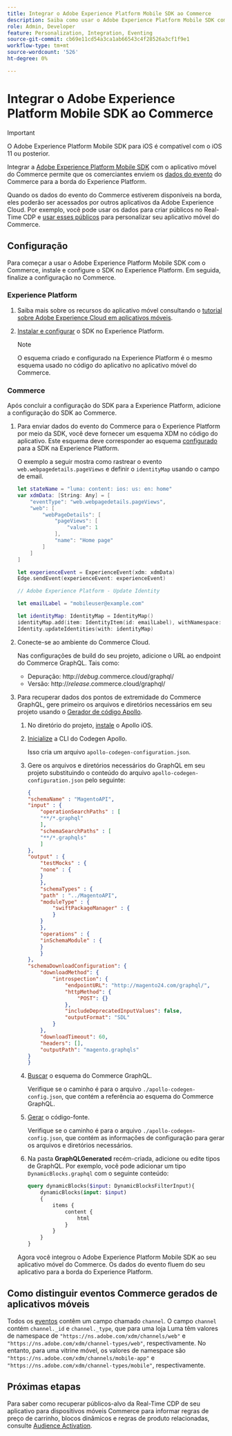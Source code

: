 ```yaml
---
title: Integrar o Adobe Experience Platform Mobile SDK ao Commerce
description: Saiba como usar o Adobe Experience Platform Mobile SDK com sua loja headless ou personalizada do Commerce.
role: Admin, Developer
feature: Personalization, Integration, Eventing
source-git-commit: cb69e11cd54a3ca1ab66543c4f28526a3cf1f9e1
workflow-type: tm+mt
source-wordcount: '526'
ht-degree: 0%

---
```


# Integrar o Adobe Experience Platform Mobile SDK ao Commerce

>[!IMPORTANT]
>
>O Adobe Experience Platform Mobile SDK para iOS é compatível com o iOS 11 ou posterior.

Integrar a [Adobe Experience Platform Mobile SDK](https://developer.adobe.com/client-sdks/home/) com o aplicativo móvel do Commerce permite que os comerciantes enviem os [dados do evento](events.md) do Commerce para a borda do Experience Platform.

Quando os dados do evento do Commerce estiverem disponíveis na borda, eles poderão ser acessados por outros aplicativos da Adobe Experience Cloud. Por exemplo, você pode usar os dados para criar públicos no Real-Time CDP e [usar esses públicos](https://experienceleague.adobe.com/docs/commerce-admin/customers/audience-activation.html?lang=pt-BR) para personalizar seu aplicativo móvel do Commerce.

## Configuração

Para começar a usar o Adobe Experience Platform Mobile SDK com o Commerce, instale e configure o SDK no Experience Platform. Em seguida, finalize a configuração no Commerce.

### Experience Platform

1. Saiba mais sobre os recursos do aplicativo móvel consultando o [tutorial sobre Adobe Experience Cloud em aplicativos móveis](https://experienceleague.adobe.com/docs/platform-learn/implement-mobile-sdk/overview.html?lang=pt-BR).

1. [Instalar e configurar](https://developer.adobe.com/client-sdks/documentation/getting-started/) o SDK no Experience Platform.

   >[!NOTE]
   >
   >O esquema criado e configurado na Experience Platform é o mesmo esquema usado no código do aplicativo no aplicativo móvel do Commerce.

### Commerce

Após concluir a configuração do SDK para a Experience Platform, adicione a configuração do SDK ao Commerce.

1. Para enviar dados do evento do Commerce para o Experience Platform por meio da SDK, você deve fornecer um esquema XDM no código do aplicativo. Este esquema deve corresponder ao esquema [configurado](https://developer.adobe.com/client-sdks/home/getting-started/set-up-schemas-and-datasets/) para a SDK na Experience Platform.

   O exemplo a seguir mostra como rastrear o evento `web.webpagedetails.pageViews` e definir o `identityMap` usando o campo de email.

   ```swift
   let stateName = "luma: content: ios: us: en: home"
   var xdmData: [String: Any] = [
       "eventType": "web.webpagedetails.pageViews",
       "web": [
           "webPageDetails": [
               "pageViews": [
                   "value": 1
               ],
               "name": "Home page"
           ]
       ]
   ]
   
   let experienceEvent = ExperienceEvent(xdm: xdmData)
   Edge.sendEvent(experienceEvent: experienceEvent)
   
   // Adobe Experience Platform - Update Identity
   
   let emailLabel = "mobileuser@example.com"
   
   let identityMap: IdentityMap = IdentityMap()
   identityMap.add(item: IdentityItem(id: emailLabel), withNamespace: "Email")
   Identity.updateIdentities(with: identityMap)
   ```

1. Conecte-se ao ambiente do Commerce Cloud.

   Nas configurações de build do seu projeto, adicione o URL ao endpoint do Commerce GraphQL. Tais como:

   - Depuração: http://_debug_.commerce.cloud/graphql/
   - Versão: http://_release_.commerce.cloud/graphql/

1. Para recuperar dados dos pontos de extremidade do Commerce GraphQL, gere primeiro os arquivos e diretórios necessários em seu projeto usando o [Gerador de código Apollo](https://www.apollographql.com/docs/ios/).

   1. No diretório do projeto, [instale](https://www.apollographql.com/docs/ios/get-started#1-install-the-apollo-frameworks) o Apollo iOS.

   1. [Inicialize](https://www.apollographql.com/docs/ios/code-generation/codegen-cli/#initialize) a CLI do Codegen Apollo.

      Isso cria um arquivo `apollo-codegen-configuration.json`.

   1. Gere os arquivos e diretórios necessários do GraphQL em seu projeto substituindo o conteúdo do arquivo `apollo-codegen-configuration.json` pelo seguinte:

      ```json
      {
      "schemaName" : "MagentoAPI",
      "input" : {
          "operationSearchPaths" : [
          "**/*.graphql"
          ],
          "schemaSearchPaths" : [
          "**/*.graphqls"
          ]
      },
      "output" : {
          "testMocks" : {
          "none" : {
          }
          },
          "schemaTypes" : {
          "path" : "../MagentoAPI",
          "moduleType" : {
              "swiftPackageManager" : {
              }
          }
          },
          "operations" : {
          "inSchemaModule" : {
          }
          }
      },
      "schemaDownloadConfiguration": {
          "downloadMethod": {
              "introspection": {
                  "endpointURL": "http://magento24.com/graphql/",
                  "httpMethod": {
                      "POST": {}
                  },
                  "includeDeprecatedInputValues": false,
                  "outputFormat": "SDL"
              }
          },
          "downloadTimeout": 60,
          "headers": [],
          "outputPath": "magento.graphqls"
      }
      }
      ```

   1. [Buscar](https://www.apollographql.com/docs/ios/code-generation/codegen-cli/#fetch-schema) o esquema do Commerce GraphQL.

      Verifique se o caminho é para o arquivo `./apollo-codegen-config.json`, que contém a referência ao esquema do Commerce GraphQL.

   1. [Gerar](https://www.apollographql.com/docs/ios/code-generation/codegen-cli/#generate) o código-fonte.

      Verifique se o caminho é para o arquivo `./apollo-codegen-config.json`, que contém as informações de configuração para gerar os arquivos e diretórios necessários.

   1. Na pasta **GraphQLGenerated** recém-criada, adicione ou edite tipos de GraphQL. Por exemplo, você pode adicionar um tipo `DynamicBlocks.graphql` com o seguinte conteúdo:

      ```graphql
      query dynamicBlocks($input: DynamicBlocksFilterInput){
          dynamicBlocks(input: $input)
          {
              items {
                  content {
                      html
                  }
              }
          }
      }
      ```

   Agora você integrou o Adobe Experience Platform Mobile SDK ao seu aplicativo móvel do Commerce. Os dados do evento fluem do seu aplicativo para a borda do Experience Platform.

## Como distinguir eventos Commerce gerados de aplicativos móveis

Todos os [eventos](events.md) contêm um campo chamado `channel`. O campo `channel` contém `channel._id` e `channel._type`, que para uma loja Luma têm valores de namespace de `"https://ns.adobe.com/xdm/channels/web"` e `"https://ns.adobe.com/xdm/channel-types/web"`, respectivamente. No entanto, para uma vitrine móvel, os valores de namespace são `"https://ns.adobe.com/xdm/channels/mobile-app"` e `"https://ns.adobe.com/xdm/channel-types/mobile"`, respectivamente.

## Próximas etapas

Para saber como recuperar públicos-alvo da Real-Time CDP de seu aplicativo para dispositivos móveis Commerce para informar regras de preço de carrinho, blocos dinâmicos e regras de produto relacionadas, consulte [Audience Activation](https://experienceleague.adobe.com/docs/commerce-admin/customers/audience-activation.html?lang=pt-BR#retrieve-audiences-using-the-adobe-experience-platform-mobile-sdk).
